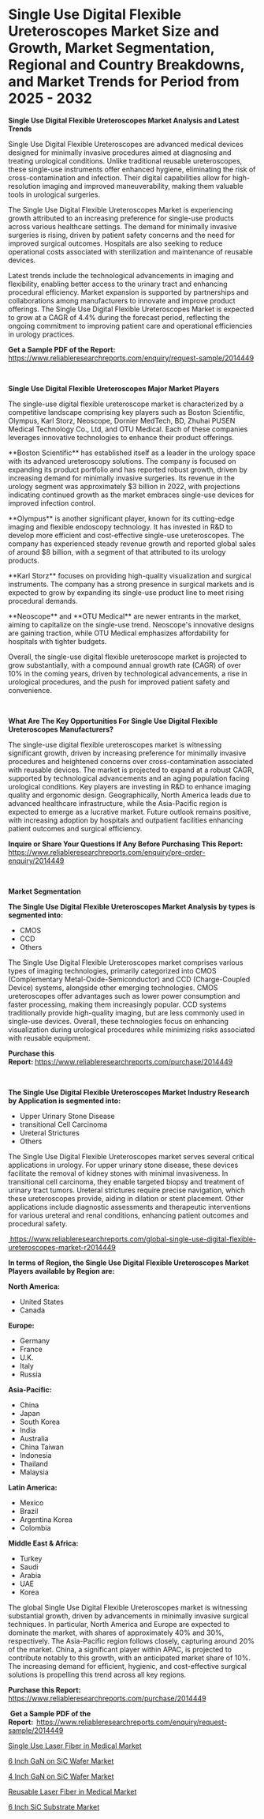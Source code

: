 <p><h1>Single Use Digital Flexible Ureteroscopes Market Size and Growth, Market Segmentation, Regional and Country Breakdowns, and Market Trends for Period from 2025 -  2032</h1></p><p><strong>Single Use Digital Flexible Ureteroscopes Market Analysis and Latest Trends</strong></p>
<p><p>Single Use Digital Flexible Ureteroscopes are advanced medical devices designed for minimally invasive procedures aimed at diagnosing and treating urological conditions. Unlike traditional reusable ureteroscopes, these single-use instruments offer enhanced hygiene, eliminating the risk of cross-contamination and infection. Their digital capabilities allow for high-resolution imaging and improved maneuverability, making them valuable tools in urological surgeries.</p><p>The Single Use Digital Flexible Ureteroscopes Market is experiencing growth attributed to an increasing preference for single-use products across various healthcare settings. The demand for minimally invasive surgeries is rising, driven by patient safety concerns and the need for improved surgical outcomes. Hospitals are also seeking to reduce operational costs associated with sterilization and maintenance of reusable devices.</p><p>Latest trends include the technological advancements in imaging and flexibility, enabling better access to the urinary tract and enhancing procedural efficiency. Market expansion is supported by partnerships and collaborations among manufacturers to innovate and improve product offerings. The Single Use Digital Flexible Ureteroscopes Market is expected to grow at a CAGR of 4.4% during the forecast period, reflecting the ongoing commitment to improving patient care and operational efficiencies in urology practices.</p></p>
<p><strong>Get a Sample PDF of the Report:&nbsp;</strong> <a href="https://www.reliableresearchreports.com/enquiry/request-sample/2014449?utm_campaign=13&utm_medium=2&utm_source=Github&utm_content=ia&utm_term=17012025&utm_id=single-use-digital-flexible-ureteroscopes">https://www.reliableresearchreports.com/enquiry/request-sample/2014449</a></p>
<p>&nbsp;</p>
<p><strong>Single Use Digital Flexible Ureteroscopes Major Market Players</strong></p>
<p><p>The single-use digital flexible ureteroscope market is characterized by a competitive landscape comprising key players such as Boston Scientific, Olympus, Karl Storz, Neoscope, Dornier MedTech, BD, Zhuhai PUSEN Medical Technology Co., Ltd, and OTU Medical. Each of these companies leverages innovative technologies to enhance their product offerings.</p><p>**Boston Scientific** has established itself as a leader in the urology space with its advanced ureteroscopy solutions. The company is focused on expanding its product portfolio and has reported robust growth, driven by increasing demand for minimally invasive surgeries. Its revenue in the urology segment was approximately $3 billion in 2022, with projections indicating continued growth as the market embraces single-use devices for improved infection control.</p><p>**Olympus** is another significant player, known for its cutting-edge imaging and flexible endoscopy technology. It has invested in R&D to develop more efficient and cost-effective single-use ureteroscopes. The company has experienced steady revenue growth and reported global sales of around $8 billion, with a segment of that attributed to its urology products.</p><p>**Karl Storz** focuses on providing high-quality visualization and surgical instruments. The company has a strong presence in surgical markets and is expected to grow by expanding its single-use product line to meet rising procedural demands.</p><p>**Neoscope** and **OTU Medical** are newer entrants in the market, aiming to capitalize on the single-use trend. Neoscope's innovative designs are gaining traction, while OTU Medical emphasizes affordability for hospitals with tighter budgets.</p><p>Overall, the single-use digital flexible ureteroscope market is projected to grow substantially, with a compound annual growth rate (CAGR) of over 10% in the coming years, driven by technological advancements, a rise in urological procedures, and the push for improved patient safety and convenience.</p></p>
<p>&nbsp;</p>
<p><strong>What Are The Key Opportunities For Single Use Digital Flexible Ureteroscopes Manufacturers?</strong></p>
<p><p>The single-use digital flexible ureteroscopes market is witnessing significant growth, driven by increasing preference for minimally invasive procedures and heightened concerns over cross-contamination associated with reusable devices. The market is projected to expand at a robust CAGR, supported by technological advancements and an aging population facing urological conditions. Key players are investing in R&D to enhance imaging quality and ergonomic design. Geographically, North America leads due to advanced healthcare infrastructure, while the Asia-Pacific region is expected to emerge as a lucrative market. Future outlook remains positive, with increasing adoption by hospitals and outpatient facilities enhancing patient outcomes and surgical efficiency.</p></p>
<p><strong>Inquire or Share Your Questions If Any Before Purchasing This Report:</strong> <a href="https://www.reliableresearchreports.com/enquiry/pre-order-enquiry/2014449?utm_campaign=13&utm_medium=2&utm_source=Github&utm_content=ia&utm_term=17012025&utm_id=single-use-digital-flexible-ureteroscopes">https://www.reliableresearchreports.com/enquiry/pre-order-enquiry/2014449</a></p>
<p>&nbsp;</p>
<p><strong>Market Segmentation</strong></p>
<p><strong>The Single Use Digital Flexible Ureteroscopes Market Analysis by types is segmented into:</strong></p>
<p><ul><li>CMOS</li><li>CCD</li><li>Others</li></ul></p>
<p><p>The Single Use Digital Flexible Ureteroscopes market comprises various types of imaging technologies, primarily categorized into CMOS (Complementary Metal-Oxide-Semiconductor) and CCD (Charge-Coupled Device) systems, alongside other emerging technologies. CMOS ureteroscopes offer advantages such as lower power consumption and faster processing, making them increasingly popular. CCD systems traditionally provide high-quality imaging, but are less commonly used in single-use devices. Overall, these technologies focus on enhancing visualization during urological procedures while minimizing risks associated with reusable equipment.</p></p>
<p><strong>Purchase this Report:&nbsp;</strong><a href="https://www.reliableresearchreports.com/purchase/2014449?utm_campaign=13&utm_medium=2&utm_source=Github&utm_content=ia&utm_term=17012025&utm_id=single-use-digital-flexible-ureteroscopes">https://www.reliableresearchreports.com/purchase/2014449</a></p>
<p>&nbsp;</p>
<p><strong>The Single Use Digital Flexible Ureteroscopes Market Industry Research by Application is segmented into:</strong></p>
<p><ul><li>Upper Urinary Stone Disease</li><li>transitional Cell Carcinoma</li><li>Ureteral Strictures</li><li>Others</li></ul></p>
<p><p>The Single Use Digital Flexible Ureteroscopes market serves several critical applications in urology. For upper urinary stone disease, these devices facilitate the removal of kidney stones with minimal invasiveness. In transitional cell carcinoma, they enable targeted biopsy and treatment of urinary tract tumors. Ureteral strictures require precise navigation, which these ureteroscopes provide, aiding in dilation or stent placement. Other applications include diagnostic assessments and therapeutic interventions for various ureteral and renal conditions, enhancing patient outcomes and procedural safety.</p></p>
<p><a href="https://www.reliableresearchreports.com/global-single-use-digital-flexible-ureteroscopes-market-r2014449?utm_campaign=13&utm_medium=2&utm_source=Github&utm_content=ia&utm_term=17012025&utm_id=single-use-digital-flexible-ureteroscopes">&nbsp;https://www.reliableresearchreports.com/global-single-use-digital-flexible-ureteroscopes-market-r2014449</a></p>
<p><strong>In terms of Region, the Single Use Digital Flexible Ureteroscopes Market Players available by Region are:</strong></p>
<p>
    <p> <strong> North America: </strong>
        <ul>
            <li>United States</li>
            <li>Canada</li>
        </ul>
        </p> 
    <p> <strong> Europe: </strong>
        <ul>
            <li>Germany</li>
            <li>France</li>
            <li>U.K.</li>
            <li>Italy</li>
            <li>Russia</li>
        </ul>
        </p> 
    <p> <strong> Asia-Pacific: </strong>
        <ul>
            <li>China</li>
            <li>Japan</li>
            <li>South Korea</li>
            <li>India</li>
            <li>Australia</li>
            <li>China Taiwan</li>
            <li>Indonesia</li>
            <li>Thailand</li>
            <li>Malaysia</li>
        </ul>
        </p> 
    <p> <strong> Latin America: </strong>
        <ul>
            <li>Mexico</li>
            <li>Brazil</li>
            <li>Argentina Korea</li>
            <li>Colombia</li>
        </ul>
        </p> 
    <p> <strong> Middle East & Africa: </strong>
        <ul>
            <li>Turkey</li>
            <li>Saudi</li>
            <li>Arabia</li>
            <li>UAE</li>
            <li>Korea</li>
        </ul>
    </p>
    </p>
<p><p>The global Single Use Digital Flexible Ureteroscopes market is witnessing substantial growth, driven by advancements in minimally invasive surgical techniques. In particular, North America and Europe are expected to dominate the market, with shares of approximately 40% and 30%, respectively. The Asia-Pacific region follows closely, capturing around 20% of the market. China, a significant player within APAC, is projected to contribute notably to this growth, with an anticipated market share of 10%. The increasing demand for efficient, hygienic, and cost-effective surgical solutions is propelling this trend across all key regions.</p></p>
<p><strong>Purchase this Report: </strong><a href="https://www.reliableresearchreports.com/purchase/2014449?utm_campaign=13&utm_medium=2&utm_source=Github&utm_content=ia&utm_term=17012025&utm_id=single-use-digital-flexible-ureteroscopes">https://www.reliableresearchreports.com/purchase/2014449</a></p>
<p>&nbsp;<strong>Get a Sample PDF of the Report:&nbsp;&nbsp;</strong><a href="https://www.reliableresearchreports.com/enquiry/request-sample/2014449?utm_campaign=13&utm_medium=2&utm_source=Github&utm_content=ia&utm_term=17012025&utm_id=single-use-digital-flexible-ureteroscopes">https://www.reliableresearchreports.com/enquiry/request-sample/2014449</a></p>
<p><strong></strong></p>
<p><p><a href="https://github.com/rosamariarocque98/Market-Research-Report-List-1/blob/main/single-use-laser-fiber-in-medical-market.md?utm_campaign=13&utm_medium=2&utm_source=Github&utm_content=ia&utm_term=17012025&utm_id=single-use-digital-flexible-ureteroscopes">Single Use Laser Fiber in Medical Market</a></p><p><a href="https://github.com/krinerstormy331/Market-Research-Report-List-1/blob/main/6-inch-gan-on-sic-wafer-market.md?utm_campaign=13&utm_medium=2&utm_source=Github&utm_content=ia&utm_term=17012025&utm_id=single-use-digital-flexible-ureteroscopes">6 Inch GaN on SiC Wafer Market</a></p><p><a href="https://github.com/suleimannichelle7/Market-Research-Report-List-1/blob/main/4-inch-gan-on-sic-wafer-market.md?utm_campaign=13&utm_medium=2&utm_source=Github&utm_content=ia&utm_term=17012025&utm_id=single-use-digital-flexible-ureteroscopes">4 Inch GaN on SiC Wafer Market</a></p><p><a href="https://github.com/MariaWashington76/Market-Research-Report-List-1/blob/main/reusable-laser-fiber-in-medical-market.md?utm_campaign=13&utm_medium=2&utm_source=Github&utm_content=ia&utm_term=17012025&utm_id=single-use-digital-flexible-ureteroscopes">Reusable Laser Fiber in Medical Market</a></p><p><a href="https://github.com/dolorespeddico90/Market-Research-Report-List-1/blob/main/6-inch-sic-substrate-market.md?utm_campaign=13&utm_medium=2&utm_source=Github&utm_content=ia&utm_term=17012025&utm_id=single-use-digital-flexible-ureteroscopes">6 Inch SiC Substrate Market</a></p></p>
